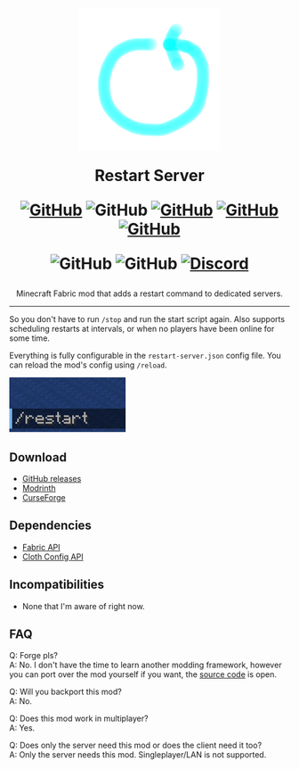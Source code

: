 <h1 align="center">
<img src="./src/main/resources/assets/restart-server/icon.png" width="256px" align="center">

Restart Server

[![GitHub](https://img.shields.io/github/license/steveplays28/restart-server)](https://github.com/steveplays28/restart-server/blob/main/LICENSE)
![GitHub](https://img.shields.io/github/repo-size/steveplays28/restart-server)
[![GitHub](https://img.shields.io/github/forks/steveplays28/restart-server)](https://github.com/steveplays28/restart-server/network/members)
[![GitHub](https://img.shields.io/github/issues/steveplays28/restart-server)](https://github.com/steveplays28/restart-server/issues)
[![GitHub](https://img.shields.io/github/issues-pr/steveplays28/restart-server)](https://github.com/steveplays28/restart-server/pulls)

![GitHub](https://img.shields.io/badge/environment-server-4caf50?style=flat-square)
![GitHub](https://img.shields.io/badge/mod%20loader-fabric-d64541?style=flat-square)
[![Discord](https://img.shields.io/discord/746681304111906867?label=chat%20on%20Discord%20%7C%20Steve%27s%20underwater%20paradise)](https://discord.gg/KbWxgGg)
</h1>

<p align="center">
Minecraft Fabric mod that adds a restart command to dedicated servers.
</p>

---
So you don't have to run `/stop` and run the start script again. Also supports scheduling restarts at intervals, or when no players have been online for some time.  

Everything is fully configurable in the `restart-server.json` config file. You can reload the mod's config using `/reload`.

![Command preview](command_preview.png)

## Download  
- [GitHub releases](https://github.com/Steveplays28/restart-server/releases)
- [Modrinth](https://modrinth.com/mod/restart-server)
- [CurseForge](https://www.curseforge.com/minecraft/mc-mods/restart-server)

## Dependencies
- [Fabric API](https://modrinth.com/mod/fabric-api)
- [Cloth Config API](https://modrinth.com/mod/cloth-config)

## Incompatibilities
- None that I'm aware of right now.

## FAQ
Q: Forge pls?  
A: No. I don't have the time to learn another modding framework, however you can port over the mod yourself if you want, the [source code](https://github.com/steveplays28/restart-server) is open.

Q: Will you backport this mod?  
A: No.

Q: Does this mod work in multiplayer?  
A: Yes.

Q: Does only the server need this mod or does the client need it too?  
A: Only the server needs this mod. Singleplayer/LAN is not supported.
